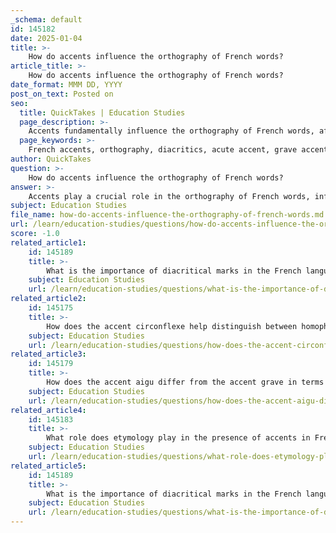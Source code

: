 ```yaml
---
_schema: default
id: 145182
date: 2025-01-04
title: >-
    How do accents influence the orthography of French words?
article_title: >-
    How do accents influence the orthography of French words?
date_format: MMM DD, YYYY
post_on_text: Posted on
seo:
  title: QuickTakes | Education Studies
  page_description: >-
    Accents fundamentally influence the orthography of French words, affecting spelling, pronunciation, and meaning. Understanding the role of accents like acute, grave, circumflex, cedilla, and trema is essential for mastering French orthography.
  page_keywords: >-
    French accents, orthography, diacritics, acute accent, grave accent, circumflex, cedilla, trema, pronunciation, meaning distinctions, historical context
author: QuickTakes
question: >-
    How do accents influence the orthography of French words?
answer: >-
    Accents play a crucial role in the orthography of French words, influencing both spelling and pronunciation. Here’s a detailed overview of how accents affect the written form of French:\n\n1. **Integral Features of Words**: Accent marks are essential components of many French words. Omitting them results in incorrect spelling. For instance, the word "a" (has) and "à" (to) are pronounced differently and have distinct meanings, highlighting the importance of accents in distinguishing words.\n\n2. **Types of Accents**: There are five primary accents in French:\n   - **L'accent aigu (acute accent)**: Found only on the letter 'e' (é), it changes the pronunciation to a closed sound, similar to "ay" in English. It may also replace an 's' from older forms of the word.\n   - **L'accent grave (grave accent)**: Appears on 'a', 'e', and 'u' (à, è, ù). It alters the pronunciation of 'e' to an open sound, as in "bet," and distinguishes between words like "ou" (or) and "où" (where).\n   - **L'accent circonflexe (circumflex)**: Found on vowels (â, ê, î, ô, û), it can indicate a historical letter that has been dropped, such as the 's' in "forêt" (forest).\n   - **La cédille (cedilla)**: Placed under the letter 'c' (ç), it changes the pronunciation from a hard 'k' sound to a soft 's' sound, as in "garçon" (boy).\n   - **L'accent tréma (trema)**: Appears on vowels (ë, ï, ü) to indicate that the vowel should be pronounced separately from the preceding vowel, as in "Noël."\n\n3. **Pronunciation Changes**: Accents significantly alter how letters are pronounced. For example, the acute accent on 'e' (é) produces a different sound than 'e' without an accent. This phonetic distinction is vital for correct pronunciation and understanding.\n\n4. **Meaning Distinctions**: Accents can change the meaning of words entirely. For instance, "ou" (or) versus "où" (where) demonstrates how a simple accent can lead to different interpretations.\n\n5. **Historical Context**: Some accents, like the circumflex, reflect historical changes in the language, indicating letters that were once present in older forms of French.\n\n6. **Diacritics and Orthography**: All French accent marks are considered diacritics, which are marks added to letters to alter their pronunciation or meaning. This makes them integral to the orthographic system of the French language.\n\nIn summary, accents in French are not merely decorative; they are essential for correct spelling, pronunciation, and meaning. Their presence or absence can lead to misunderstandings, making them a fundamental aspect of French orthography.
subject: Education Studies
file_name: how-do-accents-influence-the-orthography-of-french-words.md
url: /learn/education-studies/questions/how-do-accents-influence-the-orthography-of-french-words
score: -1.0
related_article1:
    id: 145189
    title: >-
        What is the importance of diacritical marks in the French language, and what are their main types?
    subject: Education Studies
    url: /learn/education-studies/questions/what-is-the-importance-of-diacritical-marks-in-the-french-language-and-what-are-their-main-types
related_article2:
    id: 145175
    title: >-
        How does the accent circonflexe help distinguish between homophones in French?
    subject: Education Studies
    url: /learn/education-studies/questions/how-does-the-accent-circonflexe-help-distinguish-between-homophones-in-french
related_article3:
    id: 145179
    title: >-
        How does the accent aigu differ from the accent grave in terms of usage and placement in French?
    subject: Education Studies
    url: /learn/education-studies/questions/how-does-the-accent-aigu-differ-from-the-accent-grave-in-terms-of-usage-and-placement-in-french
related_article4:
    id: 145183
    title: >-
        What role does etymology play in the presence of accents in French words?
    subject: Education Studies
    url: /learn/education-studies/questions/what-role-does-etymology-play-in-the-presence-of-accents-in-french-words
related_article5:
    id: 145189
    title: >-
        What is the importance of diacritical marks in the French language, and what are their main types?
    subject: Education Studies
    url: /learn/education-studies/questions/what-is-the-importance-of-diacritical-marks-in-the-french-language-and-what-are-their-main-types
---
```


&nbsp;